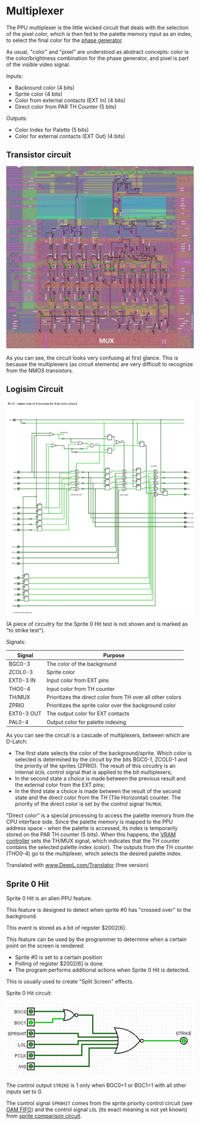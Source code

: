 # Multiplexer

The PPU multiplexer is the little wicked circuit that deals with the selection of the pixel color, which is then fed to the palette memory input as an index, to select the final color for the [phase generator](video_out.md).

As usual, "color" and "pixel" are understood as abstract concepts: color is the color/brightness combination for the phase generator, and pixel is part of the visible video signal.

Inputs:
- Backround color (4 bits)
- Sprite color (4 bits)
- Color from external contacts (EXT In) (4 bits)
- Direct color from PAR TH Counter (5 bits)

Outputs:
- Color Index for Palette (5 bits)
- Color for external contacts (EXT Out) (4 bits)

## Transistor circuit

![ppu_mux](/BreakingNESWiki/imgstore/ppu_mux.jpg)

As you can see, the circuit looks very confusing at first glance. This is because the multiplexers (as circuit elements) are very difficult to recognize from the NMOS transistors.

## Logisim Circuit

![ppu_mux_logisim](/BreakingNESWiki/imgstore/ppu_mux_logisim.jpg)

(A piece of circuitry for the Sprite 0 Hit test is not shown and is marked as "to strike test").

Signals:

|Signal|Purpose|
|---|---|
|BGC0-3|The color of the background
|ZCOL0-3|Sprite color|
|EXT0-3 IN|Input color from EXT pins|
|THO0-4|Input color from TH counter|
|TH/MUX|Prioritizes the direct color from TH over all other colors|
|ZPRIO|Prioritizes the sprite color over the background color|
|EXT0-3 OUT|The output color for EXT contacts|
|PAL0-4|Output color for palette indexing|

As you can see the circuit is a cascade of multiplexers, between which are D-Latch:
- The first state selects the color of the background/sprite. Which color is selected is determined by the circuit by the bits BGC0-1, ZCOL0-1 and the priority of the sprites (ZPRIO). The result of this circuitry is an internal `OCOL` control signal that is applied to the bit multiplexers;
- In the second state a choice is made between the previous result and the external color from the EXT pins;
- In the third state a choice is made between the result of the second state and the direct color from the TH (Tile Horizontal) counter. The priority of the direct color is set by the control signal `TH/MUX`.

"Direct color" is a special processing to access the palette memory from the CPU interface side. Since the palette memory is mapped to the PPU address space - when the palette is accessed, its index is temporarily stored on the PAR TH counter (5 bits). When this happens, the [VRAM controller](vram_ctrl.md) sets the TH/MUX signal, which indicates that the TH counter contains the selected palette index (color). The outputs from the TH counter (THO0-4) go to the multiplexer, which selects the desired palette index.

Translated with www.DeepL.com/Translator (free version)

## Sprite 0 Hit

Sprite 0 Hit is an alien PPU feature.

This feature is designed to detect when sprite #0 has "crossed over" to the background.

This event is stored as a bit of register $2002[6].

This feature can be used by the programmer to determine when a certain point on the screen is rendered:
- Sprite #0 is set to a certain position
- Polling of register $2002[6] is done.
- The program performs additional actions when Sprite 0 Hit is detected.

This is usually used to create "Split Screen" effects.

Sprite 0 Hit circuit:

![spr0hit](/BreakingNESWiki/imgstore/spr0hit.jpg)

The control output `STRIKE` is 1 only when BGC0=1 or BGC1=1 with all other inputs set to 0.

The control signal `SPR0HIT` comes from the sprite priority control circuit (see [OAM FIFO](fifo.md)) and the control signal `LOL` (its exact meaning is not yet known) from [sprite comparison circuit](sprite_eval.md).
